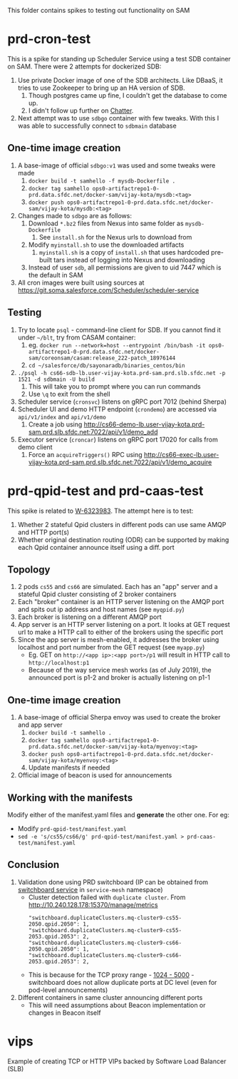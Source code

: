 This folder contains spikes to testing out functionality on SAM

# prd-cron-test
This is a spike for standing up Scheduler Service using a test SDB container on SAM. There were 2 attempts for dockerized SDB:
1. Use private Docker image of one of the SDB architects. Like DBaaS, it tries to use Zookeeper to bring up an HA version of SDB.
   1. Though postgres came up fine, I couldn't get the database to come up.
   1. I didn't follow up further on [Chatter](https://gus.lightning.force.com/lightning/r/0D5B000000x8zMXKAY/view).
1. Next attempt was to use `sdbgo` container with few tweaks. With this I was able to successfully connect to `sdbmain` database

## One-time image creation
1. A base-image of official `sdbgo:v1` was used and some tweaks were made
   1. `docker build -t samhello -f mysdb-Dockerfile .`
   1. `docker tag samhello ops0-artifactrepo1-0-prd.data.sfdc.net/docker-sam/vijay-kota/mysdb:<tag>`
   1. `docker push ops0-artifactrepo1-0-prd.data.sfdc.net/docker-sam/vijay-kota/mysdb:<tag>`
1. Changes made to `sdbgo` are as follows:
   1. Download `*.bz2` files from Nexus into same folder as `mysdb-Dockerfile`
      1. See `install.sh` for the Nexus urls to download from
   1. Modify `myinstall.sh` to use the downloaded artifacts
      1. `myinstall.sh` is a copy of `install.sh` that uses hardcoded pre-built tars instead of logging into Nexus and downloading
   1. Instead of user `sdb`, all permissions are given to uid 7447 which is the default in SAM
1. All cron images were built using sources at https://git.soma.salesforce.com/Scheduler/scheduler-service

## Testing
1. Try to locate `psql` - command-line client for SDB. If you cannot find it under `~/blt`, try from CASAM container:
   1. eg. `docker run --network=host --entrypoint /bin/bash -it ops0-artifactrepo1-0-prd.data.sfdc.net/docker-sam/coreonsam/casam:release_222-patch_18976144`
   1. `cd ~/salesforce/db/sayonaradb/binaries_centos/bin`
1. `./psql -h cs66-sdb-lb.user-vijay-kota.prd-sam.prd.slb.sfdc.net -p 1521 -d sdbmain -U build`
   1. This will take you to prompt where you can run commands
   1. Use `\q` to exit from the shell
1. Scheduler service (`cronsvc`) listens on gRPC port 7012 (behind Sherpa)
1. Scheduler UI and demo HTTP endpoint (`crondemo`) are accessed via `api/v1/index` and `api/v1/demo`
    1. Create a job using http://cs66-demo-lb.user-vijay-kota.prd-sam.prd.slb.sfdc.net:7022/api/v1/demo_add
1. Executor service (`croncar`) listens on gRPC port 17020 for calls from demo client
    1. Force an `acquireTriggers()` RPC using http://cs66-exec-lb.user-vijay-kota.prd-sam.prd.slb.sfdc.net:7022/api/v1/demo_acquire

# prd-qpid-test and prd-caas-test
This spike is related to [W-6323983](https://gus.lightning.force.com/a07B0000007IlQzIAK). The attempt here is to test:
1. Whether 2 stateful Qpid clusters in different pods can use same AMQP and HTTP port(s)
1. Whether original destination routing (ODR) can be supported by making each Qpid container announce itself using a diff. port

## Topology
1. 2 pods `cs55` and `cs66` are simulated. Each has an "app" server and a stateful Qpid cluster consisting of 2 broker containers
1. Each "broker" container is an HTTP server listening on the AMQP port and spits out ip address and host names (see `myqpid.py`)
1. Each broker is listening on a different AMQP port
1. App server is an HTTP server listening on a port. It looks at GET request url to make a HTTP call to either of the brokers using the specific port
1. Since the app server is mesh-enabled, it addresses the broker using localhost and port number from the GET request (see `myapp.py`)
   * Eg. GET on `http://<app ip>:<app port>/p1` will result in HTTP call to `http://localhost:p1`
   * Because of the way service mesh works (as of July 2019), the announced port is p1-2 and broker is actually listening on p1-1

## One-time image creation
1. A base-image of official Sherpa envoy was used to create the broker and app server
   1. `docker build -t samhello .`
   1. `docker tag samhello ops0-artifactrepo1-0-prd.data.sfdc.net/docker-sam/vijay-kota/myenvoy:<tag>`
   1. `docker push ops0-artifactrepo1-0-prd.data.sfdc.net/docker-sam/vijay-kota/myenvoy:<tag>`
   1. Update manifests if needed
1. Official image of beacon is used for announcements

## Working with the manifests
Modify either of the manifest.yaml files and __generate__ the other one. For eg:
* Modify `prd-qpid-test/manifest.yaml`
* `sed -e 's/cs55/cs66/g' prd-qpid-test/manifest.yaml > prd-caas-test/manifest.yaml`

## Conclusion
1. Validation done using PRD switchboard (IP can be obtained from [switchboard service](http://dashboard-prd-sam.csc-sam.prd-sam.prd.slb.sfdc.net/#!/service/service-mesh/switchboard?namespace=service-mesh) in `service-mesh` namespace)
   * Cluster detection failed with `duplicate cluster`. From http://10.240.128.178:15370/manage/metrics 
     ```
     "switchboard.duplicateClusters.mq-cluster9-cs55-2050.qpid.2050": 1,
     "switchboard.duplicateClusters.mq-cluster9-cs55-2053.qpid.2053": 2,
     "switchboard.duplicateClusters.mq-cluster9-cs66-2050.qpid.2050": 1,
     "switchboard.duplicateClusters.mq-cluster9-cs66-2053.qpid.2053": 2,
     ```
   * This is because for the TCP proxy range - [1024 - 5000](https://git.soma.salesforce.com/servicelibs/switchboard/blob/71c8717eb3b01641af6ff9ad87a75a9fa00ebb16/switchboard/src/main/java/com/salesforce/mesh/switchboard/api/ClusterType.java#L23) - switchboard does not allow duplicate ports at DC level (even for pod-level announcements)
1. Different containers in same cluster announcing different ports
   * This will need assumptions about Beacon implementation or changes in Beacon itself

# vips
Example of creating TCP or HTTP VIPs backed by Software Load Balancer (SLB)
